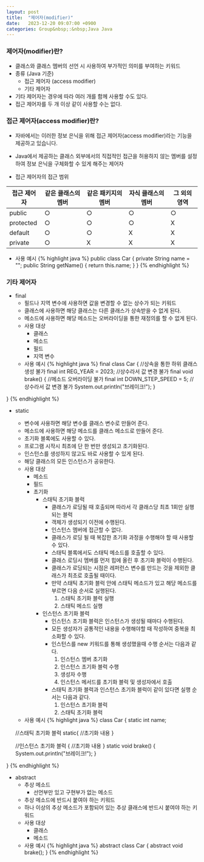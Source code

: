 ```yaml
---
layout: post
title:  "제어자(modifier)"
date:   2023-12-20 09:07:00 +0900
categories: Group&nbsp;:&nbsp;Java Java
---
```


### 제어자(modifier)란?

- 클래스와 클래스 멤버의 선언 시 사용하여 부가적인 의미를 부여하는 키워드
- 종류 (Java 기준)
    - 접근 제어자 (access modifier)
    - 기타 제어자
- 기타 제어자는 경우에 따라 여러 개를 함께 사용할 수도 있다.
- 접근 제어자를 두 개 이상 같이 사용할 수는 없다.

### 접근 제어자(access modifier)란?

- 자바에서는 이러한 정보 은닉을 위해 접근 제어자(access modifier)라는 기능을 제공하고 있습니다.

- Java에서 제공하는 클래스 외부에서의 직접적인 접근을 허용하지 않는 멤버를 설정하여 정보 은닉을 구체화할 수 있게 해주는 제어자

- 접근 제어자의 접근 범위

| 접근 제어자 | 같은 클래스의 멤버 | 같은 패키지의 멤버 | 자식 클래스의 멤버 | 그 외의 영역 |
|-------|--------|---------|---------|---------|
| public | ○ | ○ | ○ | ○ |
| protected | ○ | ○ | ○ | X |
| default | ○ | ○ | X | X |
| private | ○ | X | X | X |

- 사용 예시
{% highlight java %}
public class Car {
    private String name = "";
    public String getName() {
        return this.name;
    }
}
{% endhighlight %}

### 기타 제어자

- final
    - 필드나 지역 변수에 사용하면 값을 변경할 수 없는 상수가 되는 키워드
    - 클래스에 사용하면 해당 클래스는 다른 클래스가 상속받을 수 없게 된다.
    - 메소드에 사용하면 해당 메소드는 오버라이딩을 통한 재정의를 할 수 없게 된다.
    - 사용 대상
        - 클래스
        - 메소드
        - 필드
        - 지역 변수
    - 사용 예시
{% highlight java %}
final class Car { //상속을 통한 하위 클래스 생성 불가
    final int REG_YEAR = 2023; //상수라서 값 변경 불가
    final void brake() { //메소드 오버라이딩 불가
        final int DOWN_STEP_SPEED = 5; //상수라서 값 변경 불가
        System.out.println("브레이크!");
    }

}
{% endhighlight %}
- static
    - 변수에 사용하면 해당 변수를 클래스 변수로 만들어 준다.
    - 메소드에 사용하면 해당 메소드를 클래스 메소드로 만들어 준다.
    - 초기화 블록에도 사용할 수 있다.
    - 프로그램 시작시 최초에 단 한 번만 생성되고 초기화된다.
    - 인스턴스를 생성하지 않고도 바로 사용할 수 있게 된다.
    - 해당 클래스의 모든 인스턴스가 공유한다.
    - 사용 대상
        - 메소드
        - 필드
        - 초기화
            - 스태틱 초기화 블럭
                - 클래스가 로딩될 때 호출되며 따라서 각 클래스당 최초 1회만 실행되는 블럭
                - 객체가 생성되기 이전에 수행된다.
                - 인스턴스 멤버에 접근할 수 없다.
                - 클래스가 로딩 될 때 복잡한 초기화 과정을 수행해야 할 때 사용할 수 있다.
                - 스태틱 블록에서도 스태틱 메소드를 호출할 수 있다.
                - 클래스 로딩시 멤버를 먼저 힙에 올린 후 초기화 블럭이 수행된다.
                - 클래스가 로딩되는 시점은 레퍼런스 변수를 만드는 것을 제외한 클래스가 최초로 호출될 때이다.
                - 만약 스태틱 초기화 블럭 안에 스태틱 메소드가 있고 해당 메소드를 부르면 다음 순서로 실행된다.
                    1. 스태틱 초기화 블럭 실행
                    2. 스태틱 메소드 실행
            - 인스턴스 초기화 블럭
                - 인스턴스 초기화 블럭은 인스턴스가 생성될 때마다 수행된다.
                - 모든 생성자가 공통적인 내용을 수행해야할 때 작성하여 중복을 최소화할 수 있다.
                - 인스턴스를 new 키워드를 통해 생성했을때 수행 순서는 다음과 같다.
                    1. 인스턴스 멤버 초기화
                    2. 인스턴스 초기화 블럭 수행
                    3. 생성자 수행
                    4. 인스턴스 메서드를 초기화 블럭 및 생성자에서 호출
                - 스태틱 초기화 블럭과 인스턴스 초기화 블럭이 같이 있다면 실행 순서는 다음과 같다.
                    1. 인스턴스 초기화 블럭
                    2. 스태틱 초기화 블럭
    - 사용 예시
{% highlight java %}
class Car {
    static int name;

    //스태틱 초기화 블럭
    static{
        //초기화 내용
    }

    //인스턴스 초기화 블럭
    {
        //초기화 내용
    }
    static void brake() {
        System.out.println("브레이크!");
    }

}
{% endhighlight %}
- abstract 
    - 추상 메소드
        - 선언부만 있고 구현부가 없는 메소드
    - 추상 메소드에 반드시 붙여야 하는 키워드
    - 하나 이상의 추상 메소드가 포함되어 있는 추상 클래스에 반드시 붙여야 하는 키워드
    - 사용 대상
        - 클래스
        - 메소드
    - 사용 예시
{% highlight java %}
abstract class Car {
    abstract void brake();
}
{% endhighlight %}